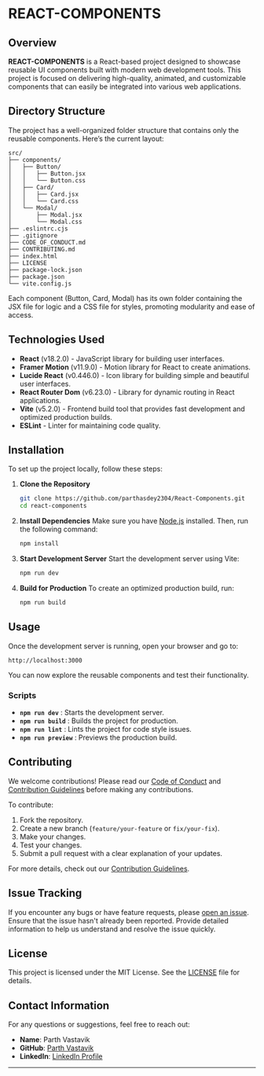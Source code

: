 # REACT-COMPONENTS

## Overview
**REACT-COMPONENTS** is a React-based project designed to showcase reusable UI components built with modern web development tools. This project is focused on delivering high-quality, animated, and customizable components that can easily be integrated into various web applications.

Directory Structure
-------------------

The project has a well-organized folder structure that contains only the reusable components. Here’s the current layout:

```
src/
├── components/
│   ├── Button/
│   │   ├── Button.jsx
│   │   └── Button.css
│   ├── Card/
│   │   ├── Card.jsx
│   │   └── Card.css
│   └── Modal/
│       ├── Modal.jsx
│       └── Modal.css
├── .eslintrc.cjs
├── .gitignore
├── CODE_OF_CONDUCT.md
├── CONTRIBUTING.md
├── index.html
├── LICENSE
├── package-lock.json
├── package.json
└── vite.config.js
```

Each component (Button, Card, Modal) has its own folder containing the JSX file for logic and a CSS file for styles, promoting modularity and ease of access.

## Technologies Used
- **React** (v18.2.0) - JavaScript library for building user interfaces.
- **Framer Motion** (v11.9.0) - Motion library for React to create animations.
- **Lucide React** (v0.446.0) - Icon library for building simple and beautiful user interfaces.
- **React Router Dom** (v6.23.0) - Library for dynamic routing in React applications.
- **Vite** (v5.2.0) - Frontend build tool that provides fast development and optimized production builds.
- **ESLint** - Linter for maintaining code quality.

## Installation

To set up the project locally, follow these steps:

1. **Clone the Repository**
   ```bash
   git clone https://github.com/parthasdey2304/React-Components.git
   cd react-components

2.  **Install Dependencies** Make sure you have [Node.js](https://nodejs.org/) installed. Then, run the following command:
    
    ```bash
    npm install
    ```
    
3.  **Start Development Server** Start the development server using Vite:
    
    ```bash
    npm run dev
    ```
    
4.  **Build for Production** To create an optimized production build, run:
    
    ```bash
    npm run build
    ```
    

Usage
-----

Once the development server is running, open your browser and go to:

```
http://localhost:3000
```

You can now explore the reusable components and test their functionality.

### Scripts

*   **`npm run dev`** : Starts the development server.
*   **`npm run build`** : Builds the project for production.
*   **`npm run lint`** : Lints the project for code style issues.
*   **`npm run preview`** : Previews the production build.

Contributing
------------

We welcome contributions! Please read our [Code of Conduct](./CODE_OF_CONDUCT.md) and [Contribution Guidelines](./CONTRIBUTING.md) before making any contributions.

To contribute:

1.  Fork the repository.
2.  Create a new branch (`feature/your-feature` or `fix/your-fix`).
3.  Make your changes.
4.  Test your changes.
5.  Submit a pull request with a clear explanation of your updates.

For more details, check out our [Contribution Guidelines](./CONTRIBUTING.md).

Issue Tracking
--------------

If you encounter any bugs or have feature requests, please [open an issue](https://github.com/parthasdey2304/REACT-COMPONENTS/issues). Ensure that the issue hasn't already been reported. Provide detailed information to help us understand and resolve the issue quickly.

License
-------

This project is licensed under the MIT License. See the [LICENSE](./LICENSE) file for details.

Contact Information
-------------------

For any questions or suggestions, feel free to reach out:

*   **Name**: Parth Vastavik
*   **GitHub**: [Parth Vastavik](https://github.com/parthasdey2304)
*   **LinkedIn**: [LinkedIn Profile](https://www.linkedin.com/in/sarathiparth/)

* * *